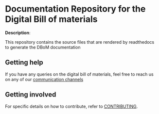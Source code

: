 # Documentation Repository for the Digital Bill of materials

**Description**:  

This repository contains the source files that are rendered by readthedocs to generate the DBoM documentation

## Getting help

If you have any queries on the digital bill of materials, feel free to reach us on any of our [communication channels](https://github.com/DBOMproject/community/blob/master/COMMUNICATION.md) 

## Getting involved

For specific details on how to contribute, refer to [CONTRIBUTING](CONTRIBUTING.md).
